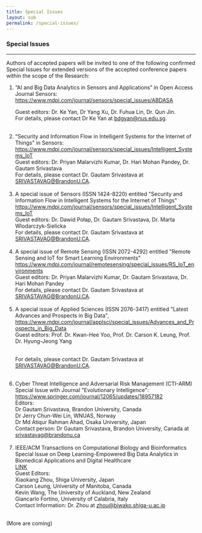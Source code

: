 ```yaml
---
title: Special Issues
layout: sub
permalink: /special-issues/
---
```

<h3>Special Issues</h3>
<hr/>
<p>
 Authors of accepted papers will be invited to one of the following confirmed Special Issues for extended versions of the accepted conference papers within the scope of the Research: 
</p>
<ol><li>     “AI and Big Data Analytics in Sensors and Applications” in Open Access Journal Sensors: 
<br/>
<a href="https://www.mdpi.com/journal/sensors/special_issues/ABDASA" target=_new>https://www.mdpi.com/journal/sensors/special_issues/ABDASA</a><br/>

Guest editors:  Dr. Ke Yan, Dr Yang Xu, Dr. Fuhua Lin, Dr. Qun Jin. 
<br/>
For details, please contact Dr Ke Yan at <a href="mailto:bdgyan@nus.edu.sg">bdgyan@nus.edu.sg</a>. 
</li><br/>
  
<li>    “Security and Information Flow in Intelligent Systems for the Internet of Things" in Sensors:
<br/>
<a href="https://www.mdpi.com/journal/sensors/special_issues/Intelligent_Systems_IoT" target=_new>https://www.mdpi.com/journal/sensors/special_issues/Intelligent_Systems_IoT</a>
<br/>
Guest editors:  Dr. Priyan Malarvizhi Kumar, Dr. Hari Mohan Pandey, Dr. Gautam Srivastava 
<br/>
For details, please contact Dr. Gautam Srivastava at <a href="mailto:SRIVASTAVAG@BrandonU.CA">SRIVASTAVAG@BrandonU.CA</a>. 

</li><br/>
<li>  A special issue of Sensors (ISSN 1424-8220) entitled "Security and Information Flow in Intelligent Systems for the Internet of Things"
<a href="https://www.mdpi.com/journal/sensors/special_issues/Intelligent_Systems_IoT" target=_new>https://www.mdpi.com/journal/sensors/special_issues/Intelligent_Systems_IoT</a>
<br/>Guest editors: Dr. Dawid Połap, Dr. Gautam Srivastava, Dr. Marta Wlodarczyk-Sielicka
<br/>For details, please contact Dr. Gautam Srivastava at <a href="mailto:SRIVASTAVAG@BrandonU.CA">SRIVASTAVAG@BrandonU.CA</a>.
</li><br/>
<li> 
A special issue of Remote Sensing (ISSN 2072-4292) entitled "Remote Sensing and IoT for Smart Learning Environments"
<br/><a href="https://www.mdpi.com/journal/remotesensing/special_issues/RS_IoT_environments" target=_new>https://www.mdpi.com/journal/remotesensing/special_issues/RS_IoT_environments</a>
<br/>Guest editors: Dr. Priyan Malarvizhi Kumar, Dr. Gautam Srivastava, Dr. Hari Mohan Pandey
<br/>For details, please contact Dr. Gautam Srivastava at <a href="mailto:SRIVASTAVAG@BrandonU.CA">SRIVASTAVAG@BrandonU.CA</a>.
</li><br/>
<li> 
A special issue of Applied Sciences (ISSN 2076-3417) entitled "Latest Advances and Prospects in Big Data",
<br/><a href="https://www.mdpi.com/journal/applsci/special_issues/Advances_and_Prospects_in_Big_Data" target=_new>https://www.mdpi.com/journal/applsci/special_issues/Advances_and_Prospects_in_Big_Data</a>
<br/>Guest editors: Prof. Dr. Kwan-Hee Yoo, Prof. Dr. Carson K. Leung, Prof. Dr. Hyung-Jeong Yang

<br/>For details, please contact Dr. Gautam Srivastava at <a href="mailto:SRIVASTAVAG@BrandonU.CA">SRIVASTAVAG@BrandonU.CA</a>. 
  </li><br/>

<li>Cyber Threat Intelligence and Adversarial Risk Management (CTI-ARM)
<br/>Special Issue with Journal "Evolutionary Intelligence":
<br/><a href="https://www.springer.com/journal/12065/updates/18957182" target=_new>https://www.springer.com/journal/12065/updates/18957182</a>
<br/>Editors:
<br/>Dr Gautam Srivastava, Brandon University, Canada
<br/>Dr Jerry Chun-Wei Lin, WNUAS, Norway
<br/>Dr Md Atiqur Rahman Ahad, Osaka University, Japan
<br/>Contact person: Dr Gautam Srivastava, Brandon University, Canada  at <a href="mailto:srivastavag@brandonu.ca">srivastavag@brandonu.ca</a>
  </li><br/>

<li>IEEE/ACM Transactions on Computational Biology and Bioinformatics
<br/>Special Issue on Deep Learning-Empowered Big
Data Analytics in Biomedical Applications and Digital Healthcare
<br/><a href="https://www.computer.org/digital-library/journals/tb/call-for-papers-special-issue-on-deep-learning-empowered-big-data-analytics-in-biomedical-applications-and-digital-healthcare" target=_new>LINK</a>
<br/>Guest Editors:
<br/>Xiaokang Zhou, Shiga University, Japan
<br/>Carson Leung, University of Manitoba, Canada
<br/>Kevin Wang, The University of Auckland, New Zealand
<br/>Giancarlo Fortino, University of Calabria, Italy
<br/>Contact Information: 
 Dr. Zhou at  <a href="mailto:zhou@biwako.shiga-u.ac.jp">zhou@biwako.shiga-u.ac.jp</a>

 </li><br/>

</ol>
<p>
(More are coming) 
</p>
